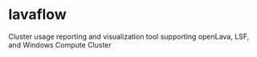 lavaflow
========

Cluster usage reporting and visualization tool supporting openLava, LSF, and Windows Compute Cluster